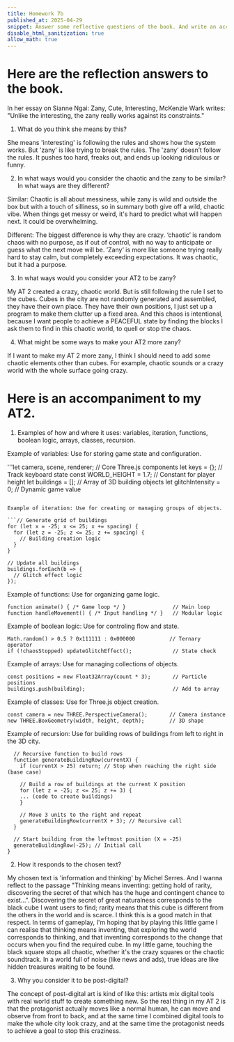 ```yaml
---
title: Homework 7b
published_at: 2025-04-29
snippet: Answer some reflective questions of the book. And write an accompaniment to my AT2.
disable_html_sanitization: true
allow_math: true
---
```


# Here are the reflection answers to the book.

In her essay on Sianne Ngai: Zany, Cute, Interesting, McKenzie Wark writes: "Unlike the interesting, the zany really works against its constraints."

1. What do you think she means by this?

She means 'interesting' is following the rules and shows how the system works. But 'zany' is like trying to break the rules. The 'zany' doesn’t follow the rules. It pushes too hard, freaks out, and ends up looking ridiculous or funny.

2. In what ways would you consider the chaotic and the zany to be similar? In what ways are they different?

Similar: Chaotic is all about messiness, while zany is wild and outside the box but with a touch of silliness, so in summary both give off a wild, chaotic vibe. When things get messy or weird, it's hard to predict what will happen next. It could be overwhelming.

Different: The biggest difference is why they are crazy. ‘chaotic’ is random chaos with no purpose, as if out of control, with no way to anticipate or guess what the next move will be. ’Zany‘ is more like someone trying really hard to stay calm, but completely exceeding expectations. It was chaotic, but it had a purpose.

3. In what ways would you consider your AT2 to be zany?

My AT 2 created a crazy, chaotic world. But is still following the rule I set to the cubes. Cubes in the city are not randomly generated and assembled, they have their own place. They have their own positions, I just set up a program to make them clutter up a fixed area. And this chaos is intentional, because I want people to achieve a PEACEFUL state by finding the blocks I ask them to find in this chaotic world, to quell or stop the chaos.

4. What might be some ways to make your AT2 more zany?

If I want to make my AT 2 more zany, I think I should need to add some chaotic elements other than cubes. For example, chaotic sounds or a crazy world with the whole surface going crazy.

# Here is an accompaniment to my AT2.

1. Examples of how and where it uses: variables, iteration, functions, boolean logic, arrays, classes, recursion.

Example of variables: Use for storing game state and configuration.

'''let camera, scene, renderer; // Core Three.js components
let keys = {}; // Track keyboard state
const WORLD_HEIGHT = 1.7; // Constant for player height
let buildings = []; // Array of 3D building objects
let glitchIntensity = 0; // Dynamic game value

````

Example of iteration: Use for creating or managing groups of objects.

```// Generate grid of buildings
for (let x = -25; x <= 25; x += spacing) {
  for (let z = -25; z <= 25; z += spacing) {
    // Building creation logic
  }
}

// Update all buildings
buildings.forEach(b => {
  // Glitch effect logic
});
````

Example of functions: Use for organizing game logic.

```function init() { /* Setup game */ }                 // Initialization
function animate() { /* Game loop */ }               // Main loop
function handleMovement() { /* Input handling */ }   // Modular logic
```

Example of boolean logic: Use for controling flow and state.

```if (dist < 2.5) { /* Cube proximity check */ }       // Conditionals
Math.random() > 0.5 ? 0x111111 : 0x000000           // Ternary operator
if (!chaosStopped) updateGlitchEffect();             // State check
```

Example of arrays: Use for managing collections of objects.

```let buildings = [];                                  // 3D object storage
const positions = new Float32Array(count * 3);       // Particle positions
buildings.push(building);                            // Add to array
```

Example of classes: Use for Three.js object creation.

```class THREE.Mesh { /* 3D object */ }                // 3D object class
const camera = new THREE.PerspectiveCamera();       // Camera instance
new THREE.BoxGeometry(width, height, depth);        // 3D shape
```

Example of recursion: Use for building rows of buildings from left to right in the 3D city.

```function createChaoticCity() {
  // Recursive function to build rows
  function generateBuildingRow(currentX) {
    if (currentX > 25) return; // Stop when reaching the right side (base case)

    // Build a row of buildings at the current X position
    for (let z = -25; z <= 25; z += 3) {
    ... (code to create buildings)
    }

    // Move 3 units to the right and repeat
    generateBuildingRow(currentX + 3); // Recursive call
  }

  // Start building from the leftmost position (X = -25)
  generateBuildingRow(-25); // Initial call
}
```

2. How it responds to the chosen text?

My chosen text is 'information and thinking' by Michel Serres. And I wanna reflect to the passage "Thinking means inventing: getting hold of rarity, discovering the secret of that which has the huge and contingent chance to exist...".
Discovering the secret of great naturalness corresponds to the black cube I want users to find; rarity means that this cube is different from the others in the world and is scarce. I think this is a good match in that respect. In terms of gameplay, I'm hoping that by playing this little game I can realise that thinking means inventing, that exploring the world corresponds to thinking, and that inventing corresponds to the change that occurs when you find the required cube. In my little game, touching the black square stops all chaotic, whether it's the crazy squares or the chaotic soundtrack. In a world full of noise (like news and ads), true ideas are like hidden treasures waiting to be found.

3. Why you consider it to be post-digital?

The concept of post-digital art is kind of like this: artists mix digital tools with real world stuff to create something new. So the real thing in my AT 2 is that the protagonist actually moves like a normal human, he can move and observe from front to back, and at the same time I combined digital tools to make the whole city look crazy, and at the same time the protagonist needs to achieve a goal to stop this craziness.
